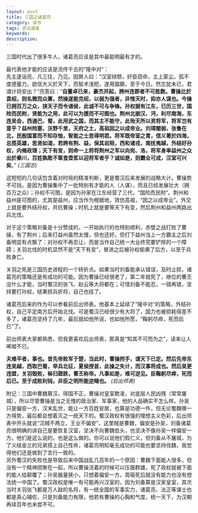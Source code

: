 ```yaml
---
layout: post
title: 三国之诸葛亮
category: 读书
tags: 资治通鉴
keywords: 
description: 
---
```


三国时代出了很多牛人，诸葛亮应该是其中最聪明最有才的。

最代表他才能的应该是流传千古的“隆中对”：  
先主遂诣亮，凡三往，乃见。因屏人曰：“汉室倾颓，奸臣窃命，主上蒙尘。孤不度德量力，欲信大义於天下，而智术浅短，遂用猖蹶，至于今日。然志犹未已，君谓计将安出？”亮答曰：“__自董卓已来，豪杰并起，跨州连郡者不可胜数。曹操比於袁绍，则名微而众寡，然操遂能克绍，以弱为强者，非惟天时，抑亦人谋也。今操已拥百万之众，挟天子而令诸侯，此诚不可与争锋。孙权据有江东，已历三世，国险而民附，贤能为之用，此可以为援而不可图也。荆州北据汉、沔，利尽南海，东连吴会，西通巴、蜀，此用武之国，而其主不能守，此殆天所以资将军，将军岂有意乎？益州险塞，沃野千里，天府之土，高祖因之以成帝业。刘璋闇弱，张鲁在北，民殷国富而不知存恤，智能之士思得明君。将军既帝室之胄，信义著於四海，总揽英雄，思贤如渴，若跨有荆、益，保其岩阻，西和诸戎，南抚夷越，外结好孙权，内脩政理；天下有变，则命一上将将荆州之军以向宛、洛，将军身率益州之众出於秦川，百姓孰敢不箪食壶浆以迎将军者乎？诚如是，则霸业可成，汉室可兴矣__。”  *(三国志)*

这短短的几句话包含着对时局的精准判断，更是蜀汉后来发展的战略大计。曹操势不可挡，是因为曹操集中了一批特别有才能的人（人谋），而且已经发展壮大（拥百万之众）；孙权不可图，是因为孙家在江东经营了三代，“国险而民附”。荆州和益州是可图的，尤其是益州，应当作为根据地，效仿高祖，“因之以成帝业”。外交上就是要外结孙权，共抗曹操；时机上就是要等天下有变，然后荆州和益州两路出兵北伐。

对于这个策略刘备是十分赞成的，一开始执行的也特别顺利，赤壁之战打败了曹操，有了荆州；后来打益州虽然太慢，但也还好。但打下益州当上一方霸主之后刘备明显有点飘了：对孙权不再忍让，而是当作自己统一大业终究要铲除的一个障碍；关羽北伐的时机显然不是“天下有变”，冒进之后被孙权偷袭了后方，以至于兵败身亡。

关羽之死是三国历史进程的一个转折点。如果当时刘备能承认错误，及时止损，诸葛亮的策略还是有成功的可能。因为曹操已经很老了，第二年就死了，继位的曹丕没什么才能，当时蜀汉的张飞、赵云等大将都在；可惜刘备不能忍，一错再错，坚持要打孙权，结果损兵折将，自己也挂了。

诸葛亮后来的作为可以参看前后出师表。他基本上延续了“隆中对”的策略，外结孙权，自己平定南方后开始北伐。可是蜀汉已经很少有大将了，国力也被损耗得差不多了，诸葛亮坚持了几年，最后就如他所说，也如他所愿，“鞠躬尽瘁，死而后已“了。

前出师表大家都熟悉，但我更喜欢后出师表，那真是“知其不可而为之”，读来让人唏嘘不已。

__夫难平者，事也。昔先帝败军于楚，当此时，曹操拊手，谓天下已定。然后先帝东连吴越，西取巴蜀，举兵北征，夏侯授首，此操之失计，而汉事将成也。然后吴更违盟，关羽毁败，秭归蹉跌，曹丕称帝。凡事如是，难可逆见。臣鞠躬尽瘁，死而后已。至于成败利钝，非臣之明所能逆睹也。__ *(后出师表)*

附记：三国中曹魏篡汉，得国不正，曹操对皇室欺凌，对底层人民凶残（常常屠城），所以尽管曹操是当之无愧的政治家、军事家，他的人品确实不怎么样。孙吴只是偏安一方，汉末乱世，能让一方百姓安居，也算是功德一件，但无论蜀魏哪一方得势，最后都会想着灭之一统天下的。蜀汉政权有很强的理想主义色彩，后出师表中开头就说“汉贼不两立，王业不偏安”，这里贼是曹魏，偏安是孙吴，刘备诸葛亮很明确的讲自己是要恢复汉室，坚决不向曹魏低头，也坚决不像孙吴一样偏安一方。他们是这么说的，也是这么做的。你可以说他们假仁义，但刘备从不屠城，为了义结金兰的兄弟搭上自己性命，诸葛亮明知毫无成功的可能也要坚持伐魏，我觉得他们还是做到了言行一致的。  
另外蜀汉的失败也是导致后来中国战乱几百年的一个原因：曹魏下面能人很多，但没有一个精神团聚在一起，所以曹操活着的时候可以压服群雄，死了政权就被下面的能人给颠覆了；孙吴器量狭小，只想着偏安一方，周瑜死后就没有能力也没有想法统一中国了。蜀汉政权是唯一有可能再兴汉室的，因为刘备算是汉家皇室，其次当时关羽张飞都是万人敌的名将，有一统全国的军事实力，诸葛亮、法正等谋士也都是真心辅佐，只是刘备能力有限，他若有曹操的心胸和气度，统一天下，为汉朝再续百年也未尝不可。
